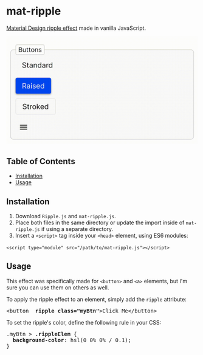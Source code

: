 # mat-ripple
[Material Design ripple effect](https://v10.material.angular.io/components/ripple/examples) made in vanilla JavaScript.

![Demo](https://raw.githubusercontent.com/nwalkewicz/mat-ripple/master/demo.gif)

## Table of Contents
- [Installation](#installation)
- [Usage](#usage)

## Installation
1. Download `Ripple.js` and `mat-ripple.js`.
2. Place both files in the same directory or update the import inside of `mat-ripple.js` if using a separate directory.
3. Insert a `<script>` tag inside your `<head>` element, using ES6 modules:

`<script type="module" src="/path/to/mat-ripple.js"></script>`

## Usage
This effect was specifically made for `<button>` and `<a>` elements, but I'm sure you can use them on others as well.

To apply the ripple effect to an element, simply add the `ripple` attribute:
<pre>
&lt;button  <b>ripple class="myBtn"</b>&gt;Click Me&lt;/button&gt;
</pre>

To set the ripple's color, define the following rule in your CSS:
<pre>
.myBtn > <b>.rippleElem</b> {
  <b>background-color</b>: hsl(0 0% 0% / 0.1);
}
</pre>
